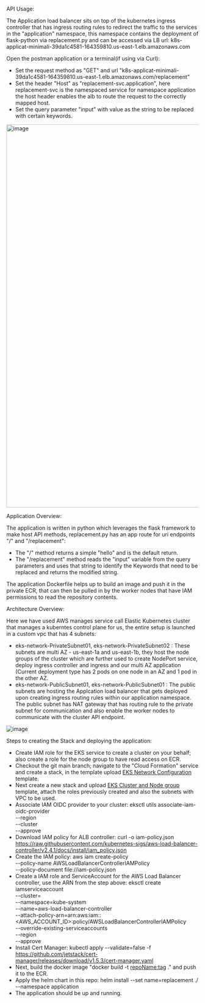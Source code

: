 API Usage:

  The Application load balancer sits on top of the kubernetes ingress controller that has ingress routing rules to redirect the traffic to the services in the "application" namespace, this namespace contains the deployment of flask-python via replacement.py and can be accessed via LB url:
  k8s-applicat-minimali-39da1c4581-164359810.us-east-1.elb.amazonaws.com
  
Open the postman application or a terminal(if using via Curl):

* Set the request method as "GET" and url "k8s-applicat-minimali-39da1c4581-164359810.us-east-1.elb.amazonaws.com/replacement"
* Set the header "Host" as "replacement-svc.application", here replacement-svc is the namespaced service for namespace application the host header enables   the alb to route the request to the correctly mapped host.
* Set the query parameter "input" with value as the string to be replaced with certain keywords.

<img width="1002" alt="image" src="https://user-images.githubusercontent.com/71400950/177881357-446d74ff-68c6-4d9b-ae6d-76a05ddc176c.png">


Application Overview:

The application is written in python which leverages the flask framework to make host API methods, replacement.py has an app route for uri endpoints "/" and "/replacement":

* The "/" method returns a simple "hello" and is the default return.
* The "/replacement" method reads the "input" variable from the query parameters and uses that string to identify the Keywords that need to be replaced and   returns the modified string.

The application Dockerfile helps up to build an image and push it in the private ECR, that can then be pulled in by the worker nodes that have IAM permissions to read the repository contents.


Architecture Overview:

Here we have used AWS manages service call Elastic Kubernetes cluster that manages a kuberntes control plane for us, the entire setup is launched in a custom vpc that has 4 subnets:

* eks-network-PrivateSubnet01, eks-network-PrivateSubnet02 : These subnets are multi AZ - us-east-1a and us-east-1b, they host the node groups of the         cluster which are further used to create NodePort service, deploy ingress controller and ingress and our multi AZ application (Current deployment type     has 2 pods on one node in an AZ and 1 pod in the other AZ. 
* eks-network-PublicSubnet01, eks-network-PublicSubnet01 : The public subnets are hosting the Applcation load balancer that gets deployed upon creating       ingress routing rules within our application namespace. The public subnet has NAT gateway that has routing rule to the private subnet for communication     and also enable the worker nodes to communicate with the cluster API endpoint.

![image](https://user-images.githubusercontent.com/71400950/178109813-b6676357-bd41-49ac-b39b-74942563a02b.png)


Steps to creating the Stack and deploying the application:

* Create IAM role for the EKS service to create a cluster on your behalf; also create a role for the node group to have read access on ECR.
* Checkout the git main branch; navigate to the "Cloud Formation" service and create a stack, in the template upload [EKS Network Configuration](cloud-formation-templates/amazon-eks-vpc-private-subnets.yaml) template.
* Next create a new stack and upload [EKS Cluster and Node group](cloud-formation-templates/eks-template.yaml) template, attach the roles previously created and also the subnets with VPC to be used.
* Associate IAM OIDC provider to your cluster:
 eksctl utils associate-iam-oidc-provider \
    --region <region-code> \
    --cluster <your-cluster-name> \
    --approve
* Download IAM policy for ALB controller: curl -o iam-policy.json https://raw.githubusercontent.com/kubernetes-sigs/aws-load-balancer-controller/v2.4.1/docs/install/iam_policy.json
* Create the IAM policy:
  aws iam create-policy \
    --policy-name AWSLoadBalancerControllerIAMPolicy \
    --policy-document file://iam-policy.json
* Create a IAM role and ServiceAccount for the AWS Load Balancer controller, use the ARN from the step above:
  eksctl create iamserviceaccount \
  --cluster=<cluster-name> \
  --namespace=kube-system \
  --name=aws-load-balancer-controller \
  --attach-policy-arn=arn:aws:iam::<AWS_ACCOUNT_ID>:policy/AWSLoadBalancerControllerIAMPolicy \
  --override-existing-serviceaccounts \
  --region <region-code> \
  --approve
* Install Cert Manager: kubectl apply --validate=false -f https://github.com/jetstack/cert-manager/releases/download/v1.5.3/cert-manager.yaml
* Next, build the docker image "docker build -t <repoName:tag> ." and push it to the ECR.
* Apply the helm chart in this repo: helm install --set name=replacement ./ --namespace application
* The application should be up and running.
